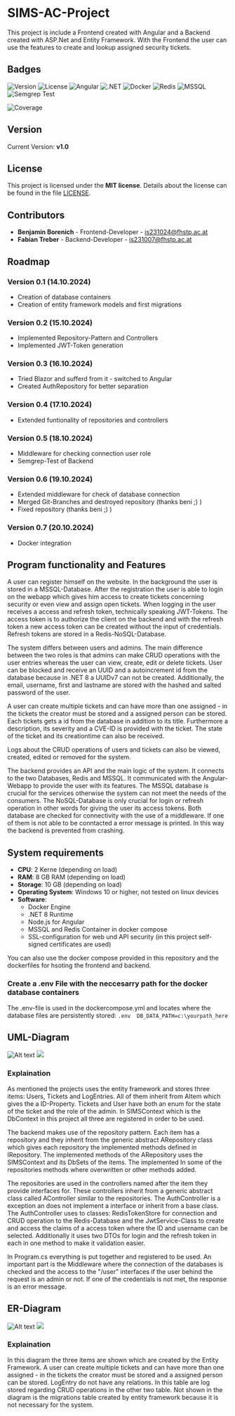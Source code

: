 # SIMS-AC-Project
This project is include a Frontend created with Angular and a Backend created with ASP.Net and Entity Framework. With the Frontend the user can use the features to create and lookup assigned security tickets.

## Badges
![Version](https://img.shields.io/badge/version-v1.0-blue)
![License](https://img.shields.io/badge/license-MIT-blue.svg)
![Angular](https://img.shields.io/badge/angular-v18-red)
![.NET](https://img.shields.io/badge/.NET-8.0-red)
![Docker](https://img.shields.io/badge/docker-supported-blue)
![Redis](https://img.shields.io/badge/Redis-v7.0-red)
![MSSQL](https://img.shields.io/badge/MSSQL-database-blue)
![Semgrep Test](https://img.shields.io/badge/Security-Semgrep-green)

![Coverage](https://img.shields.io/codecov/c/github/DEIN_USERNAME/DEIN_REPOSITORY)

## Version

Current Version: **v1.0** 

## License

This project is licensed under the **MIT license**. Details about the license can be found in the file [LICENSE](https://mit-license.org/).   


## Contributors

- **Benjamin Borenich** - Frontend-Developer - is231024@fhstp.ac.at
- **Fabian Treber** - Backend-Developer - is231007@fhstp.ac.at

## Roadmap

### Version 0.1 (14.10.2024)
- Creation of database containers
- Creation of entity framework models and first migrations
### Version 0.2 (15.10.2024)
- Implemented Repository-Pattern and Controllers
- Implemented JWT-Token generation
### Version 0.3 (16.10.2024)
- Tried Blazor and sufferd from it - switched to Angular
- Created AuthRepository for better separation
### Version 0.4 (17.10.2024)
-  Extended funtionality of repositories and controllers
### Version 0.5 (18.10.2024)
- Middleware for checking connection user role
- Semgrep-Test of Backend
### Version 0.6 (19.10.2024)
- Extended middleware for check of database connection 
- Merged Git-Branches and destroyed repository (thanks beni ;) )
- Fixed repository (thanks beni ;) )
### Version 0.7 (20.10.2024)
- Docker integration

## Program functionality and Features 
A user can register himself on the website. In the background the user is stored in a MSSQL-Database. After the registration the user is able to login on the webapp which gives him access to create tickets concerning security or even view and assign open tickets. When logging in the user receives a access and refresh token, technically speaking JWT-Tokens. The access token is to authorize the client on the backend and with the refresh token a new access token can be created without the input of credentials. Refresh tokens are stored in a Redis-NoSQL-Database.

The system differs between users and admins. The main difference between the two roles is that admins can make CRUD operations with the user entries whereas the user can view, create, edit or delete tickets. User can be blocked and receive an UUID and a autoincrement id from the database because in .NET 8 a UUIDv7 can not be created. Additionally, the email, username, first and lastname are stored with the hashed and salted password of the user.  

A user can create multiple tickets and can have more than one assigned - in the tickets the creator must be stored and a assigned person can be stored. Each tickets gets a id from the database in addition to its title. Furthermore a description, its severity and a CVE-ID is provided with the ticket. The state of the ticket and its creationtime can also be received. 

Logs about the CRUD operations of users and tickets can also be viewed, created, edited or removed for the system. 

The backend provides an API and the main logic of the system. It connects to the two Databases, Redis and MSSQL. It communicated with the Angular-Webapp to provide the user with its features. The MSSQL database is crucial for the services otherwise the system can not meet the needs of the consumers. The NoSQL-Database is only crucial for login or refresh operation in other words for giving the user its access tokens. Both database are checked for connectivity with the use of a middleware. If one of them is not able to be conntacted a error message is printed. In this way the backend is prevented from crashing.

## System requirements

- **CPU**: 2 Kerne (depending on load)
- **RAM**: 8 GB RAM (depending on load)
- **Storage**: 10 GB (depending on load)
- **Operating System**: Windows 10 or higher, not tested on linux devices
- **Software**:
  - Docker Engine 
  - .NET 8 Runtime
  - Node.js for Angular
  - MSSQL and Redis Container in docker compose
  - SSL-configuration for web und API security (in this project self-signed certificates are used)

You can also use the docker compose provided in this repository and the dockerfiles for hsoting the frontend and backend.

### Create a .env File with the neccesarry path for the docker database containers
The .env-file is used in the dockercompose.yml and locates where the database files are persistently stored: ``` .env  DB_DATA_PATH=c:\yourpath_here ```

## UML-Diagram

![Alt text](https://raw.github.com/xandau/SIMS-AC-Project/blob/main/doku/UML-C%23.svg)
<img src="https://raw.github.com/xandau/SIMS-AC-Project/blob/main/doku/UML-C%23.svg">

### Explaination

As mentioned the projects uses the entity framework and stores three items: Users, Tickets and LogEntries. 
All of them inherit from AItem which gives the a ID-Property. Tickets and User have both an enum for the state of the ticket and the role of the admin.
In SIMSContext which is the DbContext in this project all three are registered in order to be used.

The backend makes use of the repository pattern. Each item has a repository and they inherit from the generic abstract ARepository class which gives each repository the implemented methods defined in IRepository. The implemented methods of the ARepository uses the SIMSContext and its DbSets of the items. The implemented In some of the repositories methods where overwritten or other methods added. 

The repositories are used in the controllers named after the item they provide interfaces for. These controllers inherit from a generic abstract class called AController similar to the repositories. The AuthController is a exception an does not implement a interface or inherit from a base class. The AuthController uses to classes: RedisTokenStore for connection and CRUD operation to the Redis-Database and the JwtService-Class to create and access the claims of a access token where the ID and username can be selected. Additionally it uses two DTOs for login and the refresh token in each in one method to make it validation easier.

In Program.cs everything is put together and registered to be used. An important part is the Middleware where the connection of the databases is checked and the access to the "/user" interfaces if the user behind the request is an admin or not. If one of the credentials is not met, the response is an error message. 

## ER-Diagram

![Alt text](https://raw.github.com/xandau/SIMS-AC-Project/blob/main/doku/UML-SQL.svg)
<img src="https://raw.github.com/xandau/SIMS-AC-Project/blob/main/doku/UML-SQL.svg">

### Explaination

In this diagram the three items are shown which are created by the Entity Framework. A user can create multiple tickets and can have more than one assigned - in the tickets the creator must be stored and a assigned person can be stored. LogEntry do not have any relations. In this table are log stored regarding CRUD operations in the other two table. Not shown in the diagram is the migrations table created by entity framework because it is not necessary for the system. 
